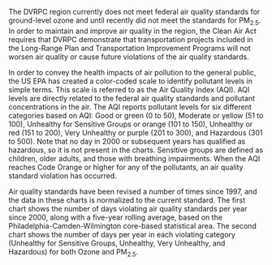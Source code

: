 The DVRPC region currently does not meet federal air quality standards for ground-level ozone and until recently did not meet the standards for PM<sub>2.5</sub>. In order to maintain and improve air quality in the region, the Clean Air Act requires that DVRPC demonstrate that transportation projects included in the Long-Range Plan and Transportation Improvement Programs will not worsen air quality or cause future violations of the air quality standards.

In order to convey the health impacts of air pollution to the general public, the US EPA has created a color-coded scale to identify pollutant levels in simple terms. This scale is referred to as the Air Quality Index (AQI). AQI levels are directly related to the federal air quality standards and pollutant concentrations in the air. The AQI reports pollutant levels for six different categories based on AQI: Good or green (0 to 50), Moderate or yellow (51 to 100), Unhealthy for Sensitive Groups or orange (101 to 150), Unhealthy or red (151 to 200), Very Unhealthy or purple (201 to 300), and Hazardous (301 to 500). Note that no day in 2000 or subsequent years has qualified as hazardous, so it is not present in the charts. Sensitive groups are defined as children, older adults, and those with breathing impairments. When the AQI reaches Code Orange or higher for any of the pollutants, an air quality standard violation has occurred.

Air quality standards have been revised a number of times since 1997, and the data in these charts is normalized to the current standard. The first chart shows the number of days violating air quality standards per year since 2000, along with a five-year rolling average, based on the Philadelphia-Camden-Wilmington core-based statistical area. The second chart shows the number of days per year in each violating category (Unhealthy for Sensitive Groups, Unhealthy, Very Unhealthy, and Hazardous) for both Ozone and PM<sub>2.5</sub>.
